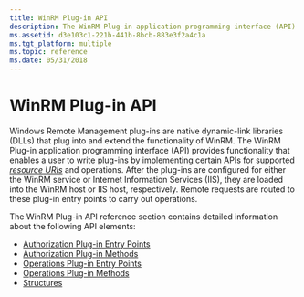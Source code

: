 ```yaml
---
title: WinRM Plug-in API
description: The WinRM Plug-in application programming interface (API) provides functionality that enables a user to write plug-ins by implementing certain APIs for supported resource URIs and operations.
ms.assetid: d3e103c1-221b-441b-8bcb-883e3f2a4c1a
ms.tgt_platform: multiple
ms.topic: reference
ms.date: 05/31/2018
---
```


# WinRM Plug-in API

Windows Remote Management plug-ins are native dynamic-link libraries (DLLs) that plug into and extend the functionality of WinRM. The WinRM Plug-in application programming interface (API) provides functionality that enables a user to write plug-ins by implementing certain APIs for supported [*resource URIs*](windows-remote-management-glossary.md) and operations. After the plug-ins are configured for either the WinRM service or Internet Information Services (IIS), they are loaded into the WinRM host or IIS host, respectively. Remote requests are routed to these plug-in entry points to carry out operations.

The WinRM Plug-in API reference section contains detailed information about the following API elements:

-   [Authorization Plug-in Entry Points](authorization-plug-in-entry-points.md)
-   [Authorization Plug-in Methods](authorization-plug-in-methods.md)
-   [Operations Plug-in Entry Points](operations-plug-in-entry-points.md)
-   [Operations Plug-in Methods](operations-plug-in-methods.md)
-   [Structures](winrm-plug-in-api-structures.md)

 

 




